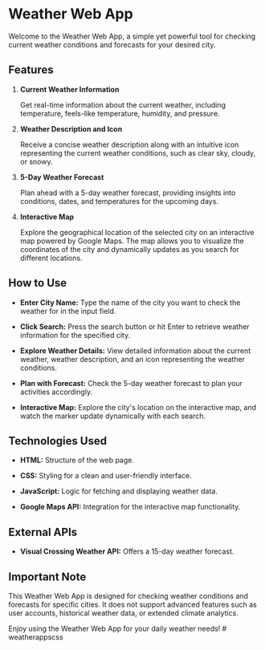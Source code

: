 # Weather Web App

Welcome to the Weather Web App, a simple yet powerful tool for checking current weather conditions and forecasts for your desired city.

## Features

1. **Current Weather Information**

    Get real-time information about the current weather, including temperature, feels-like temperature, humidity, and pressure.

2. **Weather Description and Icon**

    Receive a concise weather description along with an intuitive icon representing the current weather conditions, such as clear sky, cloudy, or snowy.

3. **5-Day Weather Forecast**

    Plan ahead with a 5-day weather forecast, providing insights into conditions, dates, and temperatures for the upcoming days.

4. **Interactive Map**

    Explore the geographical location of the selected city on an interactive map powered by Google Maps. The map allows you to visualize the coordinates of the city and dynamically updates as you search for different locations.

## How to Use

- **Enter City Name:** Type the name of the city you want to check the weather for in the input field.

- **Click Search:** Press the search button or hit Enter to retrieve weather information for the specified city.

- **Explore Weather Details:** View detailed information about the current weather, weather description, and an icon representing the weather conditions.

- **Plan with Forecast:** Check the 5-day weather forecast to plan your activities accordingly.

- **Interactive Map:** Explore the city's location on the interactive map, and watch the marker update dynamically with each search.

## Technologies Used

- **HTML:** Structure of the web page.

- **CSS:** Styling for a clean and user-friendly interface.

- **JavaScript:** Logic for fetching and displaying weather data.

- **Google Maps API:** Integration for the interactive map functionality.

## External APIs

- **Visual Crossing Weather API:** Offers a 15-day weather forecast.

## Important Note

This Weather Web App is designed for checking weather conditions and forecasts for specific cities. It does not support advanced features such as user accounts, historical weather data, or extended climate analytics.

Enjoy using the Weather Web App for your daily weather needs!
#   w e a t h e r a p p s c s s  
 